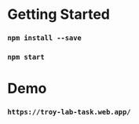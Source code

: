# Getting Started



### `npm install --save`



### `npm start`

# Demo

### `https://troy-lab-task.web.app/`

